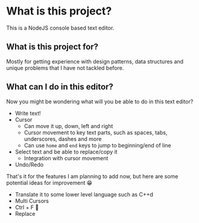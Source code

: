 # What is this project?

This is a NodeJS console based text editor.

## What is this project for?

Mostly for getting experience with design patterns, data structures and unique problems that I have not tackled before.

## What can I do in this editor?

Now you might be wondering what will you be able to do in this text editor?

- Write text!
- Cursor
  - Can move it up, down, left and right
  - Cursor movement to key text parts, such as spaces, tabs, underscores, dashes and more
  - Can use `home` and `end` keys to jump to beginning/end of line
- Select text and be able to replace/copy it
  - Integration with cursor movement
- Undo/Redo

That's it for the features I am planning to add now, but here are some potential ideas for improvement 😁

- Translate it to some lower level language such as C++d
- Multi Cursors
- Ctrl + F 🤔
- Replace
